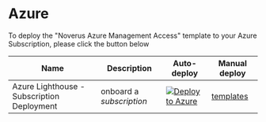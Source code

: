 # Azure
To deploy the "Noverus Azure Management Access" template to your Azure Subscription, please click the button below

Name | Description   | Auto-deploy   | Manual deploy |
-----| ------------- |--------------- |------- 
| Azure Lighthouse - Subscription Deployment |onboard a *subscription* | [![Deploy to Azure](https://aka.ms/deploytoazurebutton)](https://portal.azure.com/#create/Microsoft.Template/uri/https%3A%2F%2Fraw.githubusercontent.com%2FNoverus-Innovations%2FAzure%2Fmain%2FNoverusLighthouse.json) | [templates](https://raw.githubusercontent.com/Noverus-Innovations/Azure/main/NoverusLighthouse.json)
